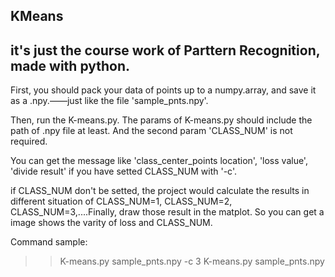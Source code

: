 ## KMeans
it's just the course work of Parttern Recognition, made with python.
-------
  First, you should pack your data of points up to a numpy.array, and save it as a .npy.——just like the file 'sample_pnts.npy'.
   
  Then, run the K-means.py. The params of K-means.py should include the path of .npy file at least. And the second param 'CLASS_NUM' is not required.
   
  You can get the message like 'class_center_points location', 'loss value', 'divide result' if you have setted CLASS_NUM with '-c'.
   
  if CLASS_NUM don't be setted, the project would calculate the results in different situation of CLASS_NUM=1, CLASS_NUM=2, CLASS_NUM=3,....Finally, draw those result in the matplot. So you can get a image shows the varity of loss and CLASS_NUM.
  
Command sample:
>>K-means.py  sample_pnts.npy -c 3
K-means.py sample_pnts.npy

